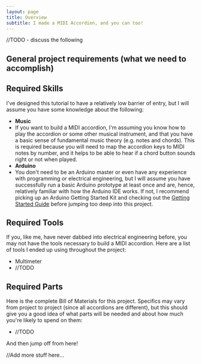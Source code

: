 ```yaml
---
layout: page
title: Overview
subtitle: I made a MIDI Accordion, and you can too!
---
```


//TODO - discuss the following

## General project requirements (what we need to accomplish)

## Required Skills

I've designed this tutorial to have a relatively low barrier of entry, but I will assume you have some knowledge about the following:

- **Music**
 - If you want to build a MIDI accordion, I'm assuming you know how to play the accordion or some other musical instrument, and that you have a basic sense of fundamental music theory (e.g. notes and chords).  This is required because you will need to map the accordion keys to MIDI notes by number, and it helps to be able to hear if a chord button sounds right or not when played.
- **Arduino**
 - You don't need to be an Arduino master or even have any experience with programming or electrical engineering, but I will assume you have successfully run a basic Arduino prototype at least once and are, hence, relatively familiar with how the Arduino IDE works.  If not, I recommend picking up an Arduino Getting Started Kit and checking out the [Getting Started Guide](https://www.arduino.cc/en/Guide/HomePage) before jumping too deep into this project.

## Required Tools

If you, like me, have never dabbed into electrical engineering before, you may not have the tools necessary to build a MIDI accordion.  Here are a list of tools I ended up using throughout the project:

- Multimeter
- //TODO

## Required Parts

Here is the complete Bill of Materials for this project.  Specifics may vary from project to project (since all accordions are different), but this should give you a good idea of what parts will be needed and about how much you're likely to spend on them:

- //TODO

And then jump off from here!

//Add more stuff here...